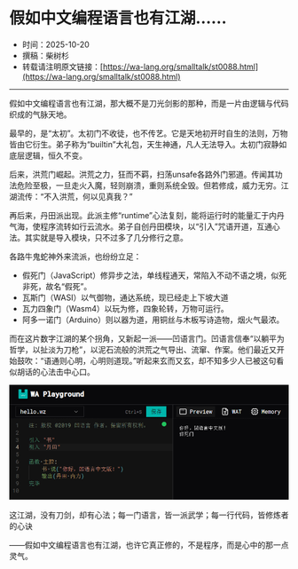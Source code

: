 # 假如中文编程语言也有江湖……

- 时间：2025-10-20
- 撰稿：柴树杉
- 转载请注明原文链接：[https://wa-lang.org/smalltalk/st0088.html](https://wa-lang.org/smalltalk/st0088.html)

---

假如中文编程语言也有江湖，那大概不是刀光剑影的那种，而是一片由逻辑与代码织成的气脉天地。

最早的，是“太初”。太初门不收徒，也不传艺。它是天地初开时自生的法则，万物皆由它衍生。弟子称为“builtin”大礼包，天生神通，凡人无法导入。太初门寂静如底层逻辑，恒久不变。

后来，洪荒门崛起。洪荒之力，狂而不羁，扫荡unsafe各路外门邪道。传闻其功法危险至极，一旦走火入魔，轻则崩溃，重则系统全毁。但若修成，威力无穷。江湖流传：“不入洪荒，何以见真我？”

再后来，丹田派出现。此派主修“runtime”心法复刻，能将运行时的能量汇于内丹气海，使程序流转如行云流水。弟子自创丹田模块，以“引入”咒语开道，互通心法。其实就是导入模块，只不过多了几分修行之意。

各路牛鬼蛇神外来流派，也纷纷立足：

- 假死门（JavaScript）修异步之法，单线程通天，常陷入不动不语之境，似死非死，故名“假死”。
- 瓦斯门（WASI）以气御物，通达系统，现已经走上下坡大道
- 瓦力四象门（Wasm4）以玩为修，四象轮转，万物可运行。
- 阿多一诺门（Arduino）则以器为道，用铜丝与木板写诗造物，烟火气最浓。


而在这片数字江湖的某个拐角，又新起一派——凹语言门。凹语言信奉“以躺平为哲学，以扯淡为刀枪”，以泥石流般的洪荒之气导出、流窜、作案。他们最近又开始鼓吹：“语通则心明，心明则道现。”听起来玄而又玄，却不知多少人已被这句看似胡话的心法击中心口。

![](/st0088-01.png)


这江湖，没有刀剑，却有心法；每一门语言，皆一派武学；每一行代码，皆修炼者的心诀

——假如中文编程语言也有江湖，也许它真正修的，不是程序，而是心中的那一点灵气。

